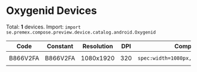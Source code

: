 # Oxygenid Devices

Total: **1** devices. Import: `import se.premex.compose.preview.device.catalog.android.Oxygenid`

| Code | Constant | Resolution | DPI | Compose Spec | Preview Usage |
|------|----------|------------|-----|-------------|---------------|
| B866V2FA | B866V2FA | 1080x1920 | 320 | `spec:width=1080px,height=1920px,dpi=320` | `@Preview(device = Oxygenid.B866V2FA)` |

<!-- Generated automatically. Do not edit manually. -->
